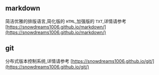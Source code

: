 ## markdown

简洁优雅的排版语言,简化版的 `HTML`,加强版的 `TXT`,详情请参考 [https://snowdreams1006.github.io/markdown/](https://snowdreams1006.github.io/markdown/)

## git

分布式版本控制系统,详情请参考 [https://snowdreams1006.github.io/git/](https://snowdreams1006.github.io/git/)